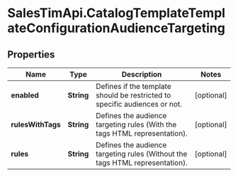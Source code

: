 # SalesTimApi.CatalogTemplateTemplateConfigurationAudienceTargeting

## Properties

Name | Type | Description | Notes
------------ | ------------- | ------------- | -------------
**enabled** | **String** | Defines if the template should be restricted to specific audiences or not. | [optional] 
**rulesWithTags** | **String** | Defines the audience targeting rules (With the tags HTML representation). | [optional] 
**rules** | **String** | Defines the audience targeting rules (Without the tags HTML representation). | [optional] 



